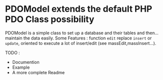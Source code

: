 PDOModel extends the default PHP PDO Class possibility
================================================

PDOModel is a simple class to set up a database and their tables and then... maintain the data easily. Some Features : function `edit` replace `insert` or `update`, oriented to execute a lot of insert/edit (see massEdit,massInsert...).

TODO :
* Documention
* Example
* A more complete Readme
